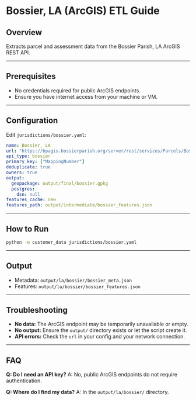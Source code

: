 # Bossier, LA (ArcGIS) ETL Guide

## Overview
Extracts parcel and assessment data from the Bossier Parish, LA ArcGIS REST API.

---

## Prerequisites
- No credentials required for public ArcGIS endpoints.
- Ensure you have internet access from your machine or VM.

---

## Configuration
Edit `jurisdictions/bossier.yaml`:
```yaml
name: Bossier, LA
url: "https://bpagis.bossierparish.org/server/rest/services/Parcels/BossierParcels_MarketAssessedLandUseValues_maplex_webmercator/FeatureServer/0"
api_type: bossier
primary_key: ["MappingNumber"]
deduplicate: true
owners: true
output:
  geopackage: output/final/bossier.gpkg
  postgres:
    dsn: null
features_cache: new
features_path: output/intermediate/bossier_features.json
```

---

## How to Run
```sh
python -m customer_data jurisdictions/bossier.yaml
```

---

## Output
- Metadata: `output/la/bossier/bossier_meta.json`
- Features: `output/la/bossier/bossier_features.json`

---

## Troubleshooting
- **No data:** The ArcGIS endpoint may be temporarily unavailable or empty.
- **No output:** Ensure the `output/` directory exists or let the script create it.
- **API errors:** Check the `url` in your config and your network connection.

---

## FAQ
**Q: Do I need an API key?**
A: No, public ArcGIS endpoints do not require authentication.

**Q: Where do I find my data?**
A: In the `output/la/bossier/` directory. 